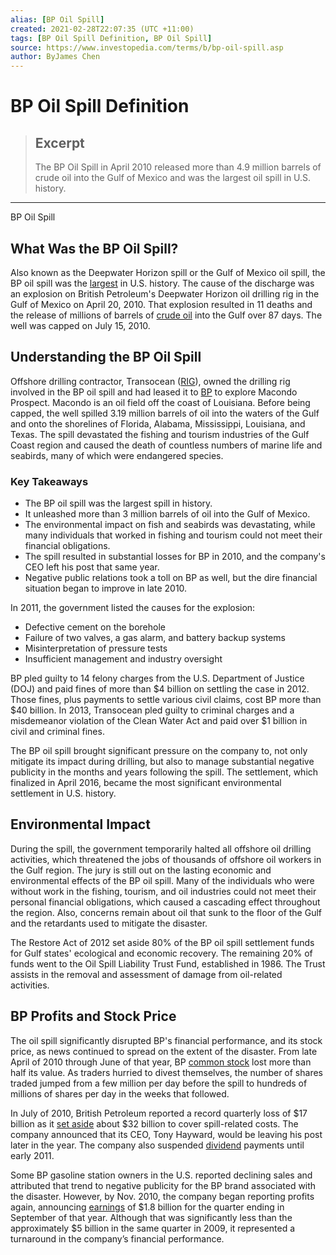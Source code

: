 ```yaml
---
alias: [BP Oil Spill]
created: 2021-02-28T22:07:35 (UTC +11:00)
tags: [BP Oil Spill Definition, BP Oil Spill]
source: https://www.investopedia.com/terms/b/bp-oil-spill.asp
author: ByJames Chen
---
```


# BP Oil Spill Definition

> ## Excerpt
> The BP Oil Spill in April 2010 released more than 4.9 million barrels of crude oil into the Gulf of Mexico and was the largest oil spill in U.S. history.

---

BP Oil Spill
## What Was the BP Oil Spill?

Also known as the Deepwater Horizon spill or the Gulf of Mexico oil spill, the BP oil spill was the [largest](https://www.investopedia.com/terms/t/tier-3-spill.asp) in U.S. history. The cause of the discharge was an explosion on British Petroleum's Deepwater Horizon oil drilling rig in the Gulf of Mexico on April 20, 2010. That explosion resulted in 11 deaths and the release of millions of barrels of [crude oil](https://www.investopedia.com/terms/c/crude-oil.asp) into the Gulf over 87 days. The well was capped on July 15, 2010.

## Understanding the BP Oil Spill

Offshore drilling contractor, Transocean ([RIG](https://www.investopedia.com/markets/quote?tvwidgetsymbol=RIG)), owned the drilling rig involved in the BP oil spill and had leased it to [BP](https://www.investopedia.com/markets/quote?tvwidgetsymbol=bp) to explore Macondo Prospect. Macondo is an oil field off the coast of Louisiana. Before being capped, the well spilled 3.19 million barrels of oil into the waters of the Gulf and onto the shorelines of Florida, Alabama, Mississippi, Louisiana, and Texas. The spill devastated the fishing and tourism industries of the Gulf Coast region and caused the death of countless numbers of marine life and seabirds, many of which were endangered species.

### Key Takeaways

-   The BP oil spill was the largest spill in history.
-   It unleashed more than 3 million barrels of oil into the Gulf of Mexico.
-   The environmental impact on fish and seabirds was devastating, while many individuals that worked in fishing and tourism could not meet their financial obligations.
-   The spill resulted in substantial losses for BP in 2010, and the company's CEO left his post that same year.
-   Negative public relations took a toll on BP as well, but the dire financial situation began to improve in late 2010.

In 2011, the government listed the causes for the explosion:

-   Defective cement on the borehole
-   Failure of two valves, a gas alarm, and battery backup systems
-   Misinterpretation of pressure tests
-   Insufficient management and industry oversight

BP pled guilty to 14 felony charges from the U.S. Department of Justice (DOJ) and paid fines of more than $4 billion on settling the case in 2012. Those fines, plus payments to settle various civil claims, cost BP more than $40 billion. In 2013, Transocean pled guilty to criminal charges and a misdemeanor violation of the Clean Water Act and paid over $1 billion in civil and criminal fines.

The BP oil spill brought significant pressure on the company to, not only mitigate its impact during drilling, but also to manage substantial negative publicity in the months and years following the spill. The settlement, which finalized in April 2016, became the most significant environmental settlement in U.S. history.

## Environmental Impact

During the spill, the government temporarily halted all offshore oil drilling activities, which threatened the jobs of thousands of offshore oil workers in the Gulf region. The jury is still out on the lasting economic and environmental effects of the BP oil spill. Many of the individuals who were without work in the fishing, tourism, and oil industries could not meet their personal financial obligations, which caused a cascading effect throughout the region. Also, concerns remain about oil that sunk to the floor of the Gulf and the retardants used to mitigate the disaster.

The Restore Act of 2012 set aside 80% of the BP oil spill settlement funds for Gulf states' ecological and economic recovery. The remaining 20% of funds went to the Oil Spill Liability Trust Fund, established in 1986. The Trust assists in the removal and assessment of damage from oil-related activities. 

## BP Profits and Stock Price

The oil spill significantly disrupted BP's financial performance, and its stock price, as news continued to spread on the extent of the disaster. From late April of 2010 through June of that year, BP [common stock](https://www.investopedia.com/terms/c/commonstock.asp) lost more than half its value. As traders hurried to divest themselves, the number of shares traded jumped from a few million per day before the spill to hundreds of millions of shares per day in the weeks that followed.

In July of 2010, British Petroleum reported a record quarterly loss of $17 billion as it [set aside](https://www.investopedia.com/terms/c/claims-reserve.asp) about $32 billion to cover spill-related costs. The company announced that its CEO, Tony Hayward, would be leaving his post later in the year. The company also suspended [dividend](https://www.investopedia.com/terms/d/dividend.asp) payments until early 2011.

Some BP gasoline station owners in the U.S. reported declining sales and attributed that trend to negative publicity for the BP brand associated with the disaster. However, by Nov. 2010, the company began reporting profits again, announcing [earnings](https://www.investopedia.com/terms/e/earnings.asp) of $1.8 billion for the quarter ending in September of that year. Although that was significantly less than the approximately $5 billion in the same quarter in 2009, it represented a turnaround in the company’s financial performance.
